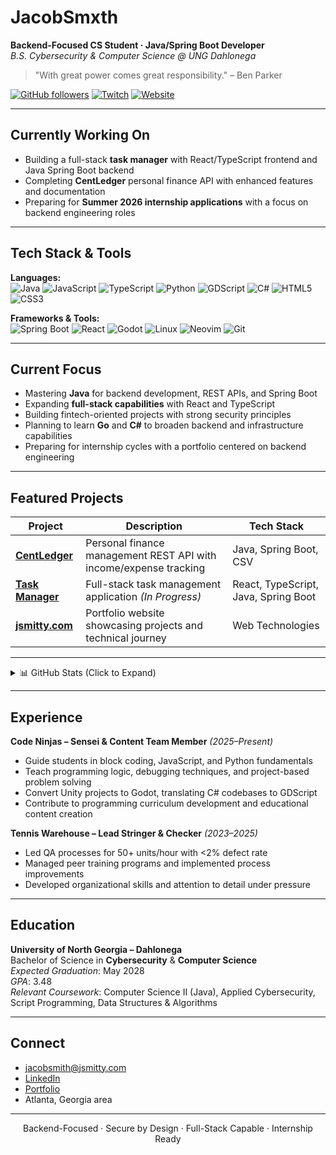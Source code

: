 # JacobSmxth

**Backend-Focused CS Student · Java/Spring Boot Developer**  
_B.S. Cybersecurity & Computer Science @ UNG Dahlonega_

> "With great power comes great responsibility." – Ben Parker

[![GitHub followers](https://img.shields.io/github/followers/JacobSmxth?label=Follow&style=social)](https://github.com/JacobSmxth)
[![Twitch](https://img.shields.io/badge/Twitch-Stream%20Occasionally-9146FF?style=flat&logo=twitch&logoColor=white)](https://twitch.tv/jxvoided)
[![Website](https://img.shields.io/badge/Website-jsmitty.com-0a0a0a?style=flat&logo=google-chrome&logoColor=white)](https://jsmitty.com)

---

## Currently Working On

- Building a full-stack **task manager** with React/TypeScript frontend and Java Spring Boot backend
- Completing **CentLedger** personal finance API with enhanced features and documentation
- Preparing for **Summer 2026 internship applications** with a focus on backend engineering roles

---

## Tech Stack & Tools

**Languages:**  
![Java](https://img.shields.io/badge/Java-007396?style=flat-square&logo=java&logoColor=white)
![JavaScript](https://img.shields.io/badge/JavaScript-F7DF1E?style=flat-square&logo=javascript&logoColor=black)
![TypeScript](https://img.shields.io/badge/TypeScript-007ACC?style=flat-square&logo=typescript&logoColor=white)
![Python](https://img.shields.io/badge/Python-3776AB?style=flat-square&logo=python&logoColor=white)
![GDScript](https://img.shields.io/badge/GDScript-478CBF?style=flat-square&logo=godot-engine&logoColor=white)
![C#](https://img.shields.io/badge/C%23-239120?style=flat-square&logo=c-sharp&logoColor=white)
![HTML5](https://img.shields.io/badge/HTML5-E34F26?style=flat-square&logo=html5&logoColor=white)
![CSS3](https://img.shields.io/badge/CSS3-1572B6?style=flat-square&logo=css3&logoColor=white)

**Frameworks & Tools:**  
![Spring Boot](https://img.shields.io/badge/Spring%20Boot-6DB33F?style=flat-square&logo=springboot&logoColor=white)
![React](https://img.shields.io/badge/React-61DAFB?style=flat-square&logo=react&logoColor=black)
![Godot](https://img.shields.io/badge/Godot-478CBF?style=flat-square&logo=godot-engine&logoColor=white)
![Linux](https://img.shields.io/badge/Linux-FCC624?style=flat-square&logo=linux&logoColor=black)
![Neovim](https://img.shields.io/badge/Neovim-57A143?style=flat-square&logo=neovim&logoColor=white)
![Git](https://img.shields.io/badge/Git-F05032?style=flat-square&logo=git&logoColor=white)

---

## Current Focus

- Mastering **Java** for backend development, REST APIs, and Spring Boot  
- Expanding **full-stack capabilities** with React and TypeScript  
- Building fintech-oriented projects with strong security principles  
- Planning to learn **Go** and **C#** to broaden backend and infrastructure capabilities  
- Preparing for internship cycles with a portfolio centered on backend engineering

---

## Featured Projects

| Project | Description | Tech Stack |
|---------|-------------|------------|
| [**CentLedger**](https://github.com/JacobSmxth/CentLedger) | Personal finance management REST API with income/expense tracking | Java, Spring Boot, CSV |
| [**Task Manager**](#) | Full-stack task management application _(In Progress)_ | React, TypeScript, Java, Spring Boot |
| [**jsmitty.com**](https://jsmitty.com) | Portfolio website showcasing projects and technical journey | Web Technologies |

---

<details>
<summary>📊 GitHub Stats (Click to Expand)</summary>

<p align="center">
  <img src="https://github-readme-stats.vercel.app/api/top-langs/?username=JacobSmxth&layout=compact&theme=vision-friendly-dark" />
  <br>
  <img src="https://github-readme-stats.vercel.app/api?username=JacobSmxth&show_icons=true&theme=vision-friendly-dark" />
  <br>
  <img src="https://github-readme-streak-stats.herokuapp.com/?user=JacobSmxth&theme=vision-friendly-dark" />
</p>

</details>

---

## Experience

**Code Ninjas – Sensei & Content Team Member** _(2025–Present)_  
- Guide students in block coding, JavaScript, and Python fundamentals  
- Teach programming logic, debugging techniques, and project-based problem solving  
- Convert Unity projects to Godot, translating C# codebases to GDScript  
- Contribute to programming curriculum development and educational content creation

**Tennis Warehouse – Lead Stringer & Checker** _(2023–2025)_  
- Led QA processes for 50+ units/hour with <2% defect rate  
- Managed peer training programs and implemented process improvements  
- Developed organizational skills and attention to detail under pressure

---

## Education

**University of North Georgia – Dahlonega**  
Bachelor of Science in **Cybersecurity** & **Computer Science**  
_Expected Graduation_: May 2028  
_GPA_: 3.48  
_Relevant Coursework_: Computer Science II (Java), Applied Cybersecurity, Script Programming, Data Structures & Algorithms

---

## Connect

- jacobsmith@jsmitty.com  
- [LinkedIn](https://www.linkedin.com/in/jacobsmxth)  
- [Portfolio](https://jsmitty.com)
- Atlanta, Georgia area

---

<p align="center">
  Backend-Focused · Secure by Design · Full-Stack Capable · Internship Ready
</p>

